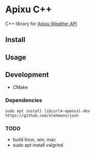 # Apixu C++

C++ library for [Apixu Weather API](https://www.apixu.com/api.aspx)

## Install

## Usage

## Development
* CMake

### Dependencies
```
sudo apt install libcurl4-openssl-dev
https://github.com/nlohmann/json
```

### TODO
- build linux, win, mac
- sudo apt install valgrind
